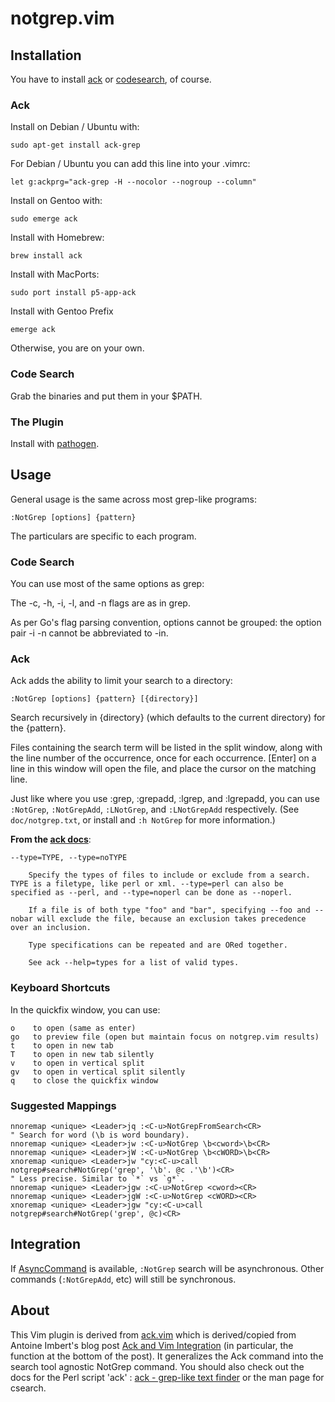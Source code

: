 # notgrep.vim #

## Installation ##

You have to install [ack](http://betterthangrep.com/) or [codesearch](https://code.google.com/p/codesearch/), of course.

### Ack

Install on Debian / Ubuntu with:

    sudo apt-get install ack-grep

For Debian / Ubuntu you can add this line into your .vimrc:

    let g:ackprg="ack-grep -H --nocolor --nogroup --column"

Install on Gentoo with:

    sudo emerge ack

Install with Homebrew:

    brew install ack

Install with MacPorts:

    sudo port install p5-app-ack

Install with Gentoo Prefix

    emerge ack

Otherwise, you are on your own.

### Code Search

Grab the binaries and put them in your $PATH.

### The Plugin

Install with [pathogen](https://github.com/tpope/vim-pathogen).


## Usage ##

General usage is the same across most grep-like programs:

    :NotGrep [options] {pattern}

The particulars are specific to each program.

### Code Search ###

You can use most of the same options as grep:

The -c, -h, -i, -l, and -n flags are as in grep.

As per Go's flag parsing convention, options cannot be grouped: the option pair
-i -n cannot be abbreviated to -in.

### Ack ###

Ack adds the ability to limit your search to a directory:

    :NotGrep [options] {pattern} [{directory}]

Search recursively in {directory} (which defaults to the current directory) for the {pattern}.

Files containing the search term will be listed in the split window, along with
the line number of the occurrence, once for each occurrence.  [Enter] on a line
in this window will open the file, and place the cursor on the matching line.

Just like where you use :grep, :grepadd, :lgrep, and :lgrepadd, you can use
`:NotGrep`, `:NotGrepAdd`, `:LNotGrep`, and `:LNotGrepAdd` respectively. (See
`doc/notgrep.txt`, or install and `:h NotGrep` for more information.)

**From the [ack docs](http://betterthangrep.com/)**:

    --type=TYPE, --type=noTYPE

        Specify the types of files to include or exclude from a search. TYPE is a filetype, like perl or xml. --type=perl can also be specified as --perl, and --type=noperl can be done as --noperl.

        If a file is of both type "foo" and "bar", specifying --foo and --nobar will exclude the file, because an exclusion takes precedence over an inclusion.

        Type specifications can be repeated and are ORed together.

        See ack --help=types for a list of valid types.

### Keyboard Shortcuts ###

In the quickfix window, you can use:

    o    to open (same as enter)
    go   to preview file (open but maintain focus on notgrep.vim results)
    t    to open in new tab
    T    to open in new tab silently
    v    to open in vertical split
    gv   to open in vertical split silently
    q    to close the quickfix window


### Suggested Mappings ###

    nnoremap <unique> <Leader>jq :<C-u>NotGrepFromSearch<CR>
    " Search for word (\b is word boundary).
    nnoremap <unique> <Leader>jw :<C-u>NotGrep \b<cword>\b<CR>
    nnoremap <unique> <Leader>jW :<C-u>NotGrep \b<cWORD>\b<CR>
    xnoremap <unique> <Leader>jw "cy:<C-u>call notgrep#search#NotGrep('grep', '\b'. @c .'\b')<CR>
    " Less precise. Similar to `*` vs `g*`.
    nnoremap <unique> <Leader>jgw :<C-u>NotGrep <cword><CR>
    nnoremap <unique> <Leader>jgW :<C-u>NotGrep <cWORD><CR>
    xnoremap <unique> <Leader>jgw "cy:<C-u>call notgrep#search#NotGrep('grep', @c)<CR>

## Integration ##

If [AsyncCommand](https://github.com/idbrii/AsyncCommand) is available,
`:NotGrep` search will be asynchronous. Other commands (`:NotGrepAdd`, etc)
will still be synchronous.


## About ##

This Vim plugin is derived from [ack.vim](https://github.com/mileszs/ack.vim)
which is derived/copied from Antoine Imbert's blog post [Ack and Vim
Integration](http://blog.ant0ine.com/typepad/2007/03/ack-and-vim-integration.html)
(in particular, the function at the bottom of the post).  It generalizes the
Ack command into the search tool agnostic NotGrep command.  You should also
check out the docs for the Perl script 'ack' : [ack - grep-like text
finder](http://betterthangrep.com/) or the man page for csearch.

